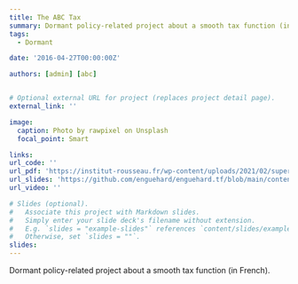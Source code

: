 ```yaml
---
title: The ABC Tax
summary: Dormant policy-related project about a smooth tax function (in French).
tags:
  - Dormant

date: '2016-04-27T00:00:00Z'

authors: [admin] [abc]


# Optional external URL for project (replaces project detail page).
external_link: ''

image:
  caption: Photo by rawpixel on Unsplash
  focal_point: Smart

links:
url_code: ''
url_pdf: 'https://institut-rousseau.fr/wp-content/uploads/2021/02/superPPde_retour-1.pdf'
url_slides: 'https://github.com/enguehard/enguehard.tf/blob/main/content/project/abc/slides.pdf'
url_video: ''

# Slides (optional).
#   Associate this project with Markdown slides.
#   Simply enter your slide deck's filename without extension.
#   E.g. `slides = "example-slides"` references `content/slides/example-slides.md`.
#   Otherwise, set `slides = ""`.
slides: 
---
```


Dormant policy-related project about a smooth tax function (in French).
